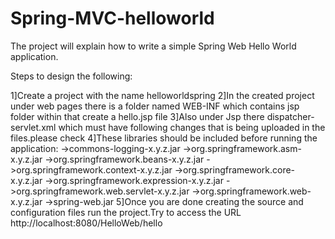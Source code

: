 # Spring-MVC-helloworld
The project will explain how to write a simple Spring Web Hello World application.

Steps to design the following:

1]Create a project with the name helloworldspring
2]In the created project under web pages there is a folder named WEB-INF which contains jsp folder within that create a hello.jsp file
3]Also under Jsp there dispatcher-servlet.xml which must have following changes that is being uploaded in the files.please check
4]These libraries should be included before running the application:
->commons-logging-x.y.z.jar
->org.springframework.asm-x.y.z.jar
->org.springframework.beans-x.y.z.jar
->org.springframework.context-x.y.z.jar
->org.springframework.core-x.y.z.jar
->org.springframework.expression-x.y.z.jar
->org.springframework.web.servlet-x.y.z.jar
->org.springframework.web-x.y.z.jar
->spring-web.jar
5]Once you are done creating the source and configuration files run the project.Try to access the URL http://localhost:8080/HelloWeb/hello
